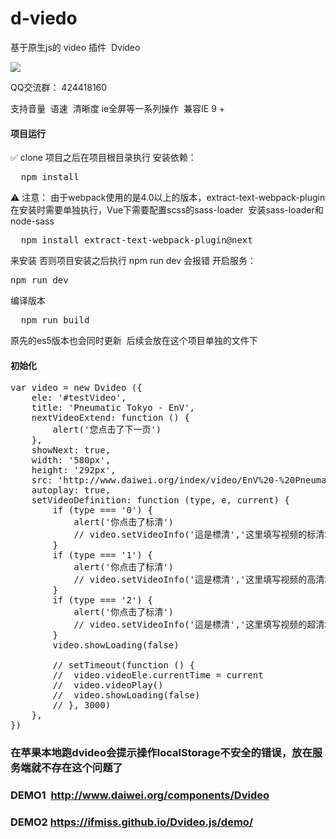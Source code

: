 
# d-viedo
基于原生js的 video 插件  Dvideo

![](https://img.shields.io/badge/javascript-4EDD96.svg)

QQ交流群： 424418160

支持音量  语速  清晰度 ie全屏等一系列操作  兼容IE 9 + 

#### 项目运行
✅ clone 项目之后在项目根目录执行 
安装依赖：

<pre>
  npm install
</pre>

⚠️ 注意： 由于webpack使用的是4.0以上的版本，extract-text-webpack-plugin在安装时需要单独执行，Vue下需要配置scss的sass-loader  安装sass-loader和node-sass
<pre>
  npm install extract-text-webpack-plugin@next
</pre>
来安装
否则项目安装之后执行 npm run dev 会报错
开启服务：

<pre>
npm run dev
</pre>

编译版本

<pre>
  npm run build
</pre>

原先的es5版本也会同时更新  后续会放在这个项目单独的文件下

#### 初始化
<pre>
var video = new Dvideo ({
	ele: '#testVideo',
	title: 'Pneumatic Tokyo - EnV',
	nextVideoExtend: function () {
		alert('您点击了下一页')
	},
	showNext: true,
	width: '580px',
	height: '292px',
	src: 'http://www.daiwei.org/index/video/EnV%20-%20PneumaticTokyo.mp4',
	autoplay: true,
	setVideoDefinition: function (type, e, current) {
		if (type === '0') {
			alert('你点击了标清')
			// video.setVideoInfo('這是標清','这里填写视频的标清地址',current)
		}
		if (type === '1') {
			alert('你点击了标清')
			// video.setVideoInfo('這是標清','这里填写视频的高清地址',current)
		}
		if (type === '2') {
			alert('你点击了标清')
			// video.setVideoInfo('這是標清','这里填写视频的超清地址',current)
		}
		video.showLoading(false)

		// setTimeout(function () {
		// 	video.videoEle.currentTime = current
		// 	video.videoPlay()
		// 	video.showLoading(false)
		// }, 3000)
	},
})
</pre>


### 在苹果本地跑dvideo会提示操作localStorage不安全的错误，放在服务端就不存在这个问题了


### DEMO1  http://www.daiwei.org/components/Dvideo
### DEMO2  https://ifmiss.github.io/Dvideo.js/demo/

